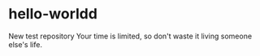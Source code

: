 # hello-worldd
New test repository
Your time is limited, so don't waste it living someone else's life.

